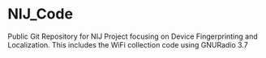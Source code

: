 # NIJ_Code
Public Git Repository for NIJ Project focusing on Device Fingerprinting and Localization. This includes the WiFi collection code using GNURadio 3.7

